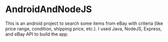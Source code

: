 # AndroidAndNodeJS

This is an android project to search some items from eBay with criteria (like price range, condition, shipping price, etc.). I used Java, NodeJS, Express, and eBay API to build the app. 

